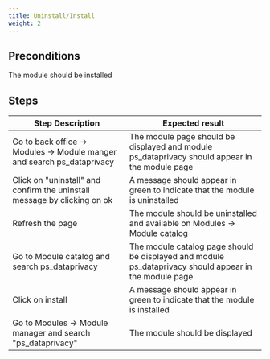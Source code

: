 ```yaml
---
title: Uninstall/Install
weight: 2
---
```


## Preconditions

The module should be installed
## Steps
| Step Description | Expected result |
| ----- | ----- |
| Go to back office -> Modules -> Module manger and search ps_dataprivacy | The module page should be displayed and module ps_dataprivacy should appear in the module page |
| Click on "uninstall" and confirm the uninstall message by clicking on ok | A message should appear in green to indicate that the module is uninstalled |
| Refresh the page | The module should be uninstalled and available on Modules -> Module catalog |
| Go to Module catalog and search ps_dataprivacy | The module catalog page should be displayed and module ps_dataprivacy should appear in the module page |
| Click on install | A message should appear in green to indicate that the module is installed |
| Go to Modules -> Module manager and search "ps_dataprivacy" | The module should be displayed |
